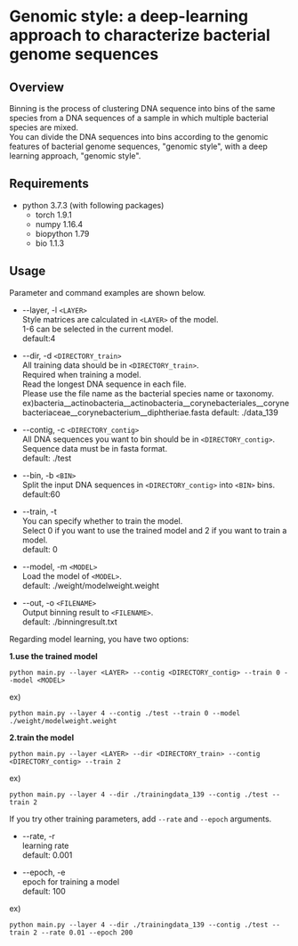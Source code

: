 # Genomic style: a deep-learning approach to characterize bacterial genome sequences
## Overview
Binning is the process of clustering DNA sequence into bins of the same species from a DNA sequences of a sample in which multiple bacterial species are mixed.  
You can divide the DNA sequences into bins according to the genomic features of bacterial genome sequences, "genomic style", with a deep learning approach, "genomic style".

## Requirements
* python 3.7.3 (with following packages)
  * torch 1.9.1
  * numpy 1.16.4
  * biopython 1.79
  * bio 1.1.3

## Usage
Parameter and command examples are shown below.  

* --layer, -l `<LAYER>`  
Style matrices are calculated in `<LAYER>` of the model.  
1-6 can be selected in the current model.  
default:4  

* --dir, -d `<DIRECTORY_train>`  
All training data should be in `<DIRECTORY_train>`.  
Required when training a model.  
Read the longest DNA sequence in each file.  
Please use the file name as the bacterial species name or taxonomy.  
ex)bacteria__actinobacteria__actinobacteria__corynebacteriales__corynebacteriaceae__corynebacterium__diphtheriae.fasta
default: ./data_139  

* --contig, -c `<DIRECTORY_contig>`  
All DNA sequences you want to bin should be in `<DIRECTORY_contig>`.  
Sequence data must be in fasta format.  
default: ./test  

* --bin, -b `<BIN>`  
Split the input DNA sequences in `<DIRECTORY_contig>` into `<BIN>` bins.  
default:60 

* --train, -t  
You can specify whether to train the model.  
Select 0 if you want to use the trained model and 2 if you want to train a model.  
default: 0  

* --model, -m `<MODEL>`  
Load the model of `<MODEL>`.  
default: ./weight/modelweight.weight 

* --out, -o `<FILENAME>`  
Output binning result to `<FILENAME>`.  
default: ./binningresult.txt  

Regarding model learning, you have two options:  

**1.use the trained model**
```
python main.py --layer <LAYER> --contig <DIRECTORY_contig> --train 0 --model <MODEL>
```  
ex)
```
python main.py --layer 4 --contig ./test --train 0 --model ./weight/modelweight.weight
```

**2.train the model**
```
python main.py --layer <LAYER> --dir <DIRECTORY_train> --contig <DIRECTORY_contig> --train 2
```
ex)
```
python main.py --layer 4 --dir ./trainingdata_139 --contig ./test --train 2
```

If you try other training parameters, add `--rate` and `--epoch` arguments.

* --rate, -r  
learning rate  
default: 0.001  

* --epoch, -e  
epoch for training a model    
default: 100  

ex)
```
python main.py --layer 4 --dir ./trainingdata_139 --contig ./test --train 2 --rate 0.01 --epoch 200
```

